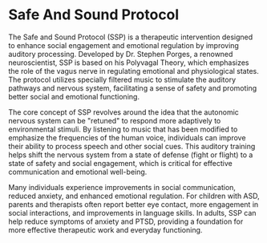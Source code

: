 [//]: # (source: gpt-40)

# Safe And Sound Protocol

The Safe and Sound Protocol (SSP) is a therapeutic intervention designed to enhance social engagement and emotional regulation by improving auditory processing. Developed by Dr. Stephen Porges, a renowned neuroscientist, SSP is based on his Polyvagal Theory, which emphasizes the role of the vagus nerve in regulating emotional and physiological states. The protocol utilizes specially filtered music to stimulate the auditory pathways and nervous system, facilitating a sense of safety and promoting better social and emotional functioning.

The core concept of SSP revolves around the idea that the autonomic nervous system can be "retuned" to respond more adaptively to environmental stimuli. By listening to music that has been modified to emphasize the frequencies of the human voice, individuals can improve their ability to process speech and other social cues. This auditory training helps shift the nervous system from a state of defense (fight or flight) to a state of safety and social engagement, which is critical for effective communication and emotional well-being.

Many individuals experience improvements in social communication, reduced anxiety, and enhanced emotional regulation. For children with ASD, parents and therapists often report better eye contact, more engagement in social interactions, and improvements in language skills. In adults, SSP can help reduce symptoms of anxiety and PTSD, providing a foundation for more effective therapeutic work and everyday functioning.
